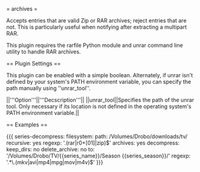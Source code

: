 = archives =

Accepts entries that are valid Zip or RAR archives; reject entries that are not. This is particularly useful when notifying after extracting a multipart RAR.

This plugin requires the rarfile Python module and unrar command line utility to handle RAR
archives.

== Plugin Settings ==

This plugin can be enabled with a simple boolean. Alternately, if unrar isn't defined by your system's PATH environment variable, you can specify the path manually using ''unrar_tool''.

||'''Option'''||'''Decscription'''||
||unrar_tool||Specifies the path of the unrar tool. Only necessary if its location is not defined in the operating system's PATH environment variable.||

== Examples ==

{{{
  series-decompress:
    filesystem:
      path: /Volumes/Drobo/downloads/tv/
      recursive: yes
      regexp: '\.(rar|r0+[01]|zip)$'
    archives: yes
    decompress:
      keep_dirs: no
      delete_archive: no
      to: '/Volumes/Drobo/TV/{{series_name}}/Season {{series_season}}/'
      regexp: '.*\.(mkv|avi|mp4|mpg|mov|m4v)$'
}}}
